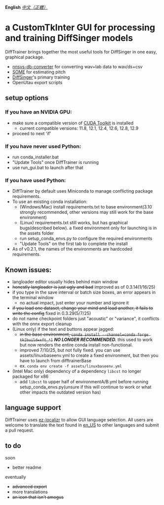 
**English** *[中文（正體）](./README-zh.md)*

# a CustomTkInter GUI for processing and training DiffSinger models
DiffTrainer brings together the most useful tools for DiffSinger in one easy, graphical package.
- [nnsvs-db-converter](https://github.com/UtaUtaUtau/nnsvs-db-converter) for converting wav+lab data to wav/ds+csv
- [SOME](https://github.com/openvpi/SOME) for estimating pitch
- [DiffSinger](https://github.com/openvpi/DiffSinger)'s primary training
- OpenUtau export scripts
## setup options
### If you have an NVIDIA GPU:
- make sure a compatible version of [CUDA Toolkit](https://developer.nvidia.com/cuda-toolkit-archive) is installed
  - current compatible versions: 11.8, 12.1, 12.4, 12.6, 12.8, 12.9
- proceed to next 'if'
### If you have never used Python:
- run conda_installer.bat
- "Update Tools" once DiffTrainer is running
- use run_gui.bat to launch after that
### If you have used Python:
- DiffTrainer by default uses Miniconda to manage conflicting package requirements.
- To use an existing conda installation:
  - (Windows/Mac) install requirements.txt to base environment(3.10 strongly recommended, other versions may still work for the base environment)
  - (Linux) requirements.txt still works, but has graphical bugs(described below). a fixed environment only for launching is in the assets folder
  - run setup_conda_envs.py to configure the required environments
  - "Update Tools" on the first tab to complete the install
- As of v0.2.1, the names of the environments are hardcoded requirements.

## Known issues:
- langloader editor usually hides behind main window
- ~~honestly langloader is just ugly and bad~~ improved as of 0.3.14(1/16/25)
- if you type in the save interval or batch size boxes, an error appears in the terminal window
  - no actual impact, just enter your number and ignore it
- ~~if you load one dataset, change your mind and load another, it fails to write the config~~ fixed in 0.3.29(5/7/25)
- do not name checkpoint folders just "acoustic" or "variance", it conflicts with the onnx export cleanup
- (Linux only) if the text and buttons appear jagged:
  - ~~in the base environment, `conda install --channel=conda-forge tk[build=xft_*]`~~ ***NO LONGER RECOMMENDED.*** this used to work but now renders the entire conda install non-functional.
  - improved 7/10/25, but not fully fixed. you can use assets/linuxbaseenv.yml to create a fixed environment, but then you have to launch from difftrainerBase
  - ex. `conda env create -f assets/linuxbaseenv.yml`
- (Intel Mac only) dependency of a dependency `libcst` no longer packaged for x86
  - add `libcst` to upper half of environmentA/B.yml before running setup_conda_envs.py(unsure if this will continue to work or what other impacts the outdated version has)


## language support
DiffTrainer uses [ez-localizr](https://github.com/spicytigermeat/ez-localizr/tree/main) to allow GUI language selection. All users are welcome to translate the text found in [en_US](/strings/en_US.yaml) to other languages and submit a pull request.

## to do
soon
- better readme

eventually
- ~~advanced export~~
- more translations
- ~~an icon that isn't amogus~~

